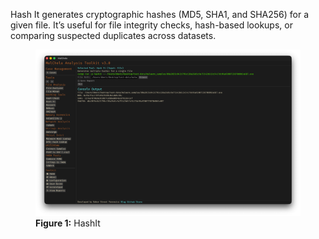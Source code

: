 Hash It generates cryptographic hashes (MD5, SHA1, and SHA256) for a given file. It’s useful for file integrity checks, hash-based lookups, or comparing suspected duplicates across datasets.

<figure>
  <img src="/images/hashit.png" alt="HashIt">
  <figcaption><strong>Figure 1:</strong> HashIt</figcaption>
</figure>